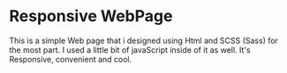 # Responsive WebPage
This is a simple Web page that i designed using Html and SCSS (Sass) for the most part. I used a little bit of javaScript inside of it as well. It's Responsive, convenient
and cool.
